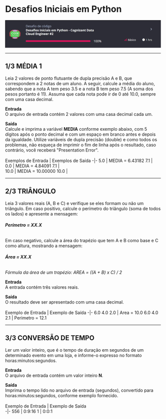 # Desafios Iniciais em Python 

<p align="justify"><img src="https://github.com/rosacarla/DIO-cloud-data-engineer/blob/main/009%20desafio-codigo1/code-challenge1.jpg"></p>

---

## 1/3 MÉDIA 1
Leia 2 valores de ponto flutuante de dupla precisão A e B, que correspondem a 2 
notas de um aluno. A seguir, calcule a média do aluno, sabendo que a nota A tem 
peso 3.5 e a nota B tem peso 7.5 (A soma dos pesos portanto é 11). Assuma que 
cada nota pode ir de 0 até 10.0, sempre com uma casa decimal.

**Entrada**  
O arquivo de entrada contém 2 valores com uma casa decimal cada um.

**Saída**  
Calcule e imprima a variável **MEDIA** conforme exemplo abaixo, com 5 dígitos após o
ponto decimal e com um espaço em branco antes e depois da igualdade. Utilize
variáveis de dupla precisão (double) e como todos os problemas, não esqueça de
imprimir o fim de linha após o resultado, caso contrário, você receberá
"Presentation Error".  
</br>
Exemplos de Entrada | Exemplos de Saída
-|-
5.0 | MEDIA = 6.43182
7.1 |                   
0.0 | MEDIA = 4.84091
7.1 | 	
10.0 | MEDIA = 10.00000
10.0 |

---

## 2/3 TRIÂNGULO
Leia 3 valores reais (A, B e C) e verifique se eles formam ou não um triângulo. 
Em caso positivo, calcule o perímetro do triângulo (soma de todos os lados) e 
apresente a mensagem:  

###### **Perímetro = XX.X** 

Em caso negativo, calcule a área do trapézio que tem A e B como base e C como altura, mostrando a mensagem:

###### **Área = XX.X**  

_Fórmula da área de um trapézio: AREA = ((A + B) x C) / 2_  

**Entrada**  
A entrada contém três valores reais.

**Saída**  
O resultado deve ser apresentado com uma casa decimal.  
</br>
Exemplo de Entrada | Exemplo de Saída
-|-
6.0 4.0 2.0 | Area = 10.0
6.0 4.0 2.1 | Perimetro = 12.1

---

## 3/3 CONVERSÃO DE TEMPO
Ler um valor inteiro, que é o tempo de duração em segundos de um determinado
evento em uma loja, e informe-o expresso no formato horas:minutos:segundos.

**Entrada**  
O arquivo de entrada contém um valor inteiro **N**.

**Saída**  
Imprima o tempo lido no arquivo de entrada (segundos), convertido para
horas:minutos:segundos, conforme exemplo fornecido.  
</br> 
Exemplo de Entrada | Exemplo de Saída  
-|-
556 | 0:9:16
1 | 0:0:1
